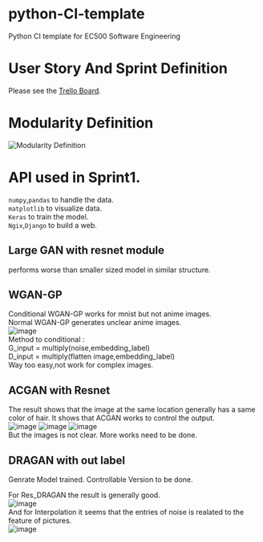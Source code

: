 # python-CI-template
Python CI template for EC500 Software Engineering

# User Story And Sprint Definition
Please see the [Trello Board](https://trello.com/b/PbjCmHFC/healthapp).

# Modularity Definition
![Modularity Definition](https://github.com/ec500-software-engineering/project-team14_Anime_Genration/blob/master/Team_14_Anime_GAN.png)

# API used in Sprint1.
```numpy```,```pandas``` to handle the data.<br/>
```matplotlib``` to visualize data.<br/>
```Keras``` to train the model.<br/>
```Ngix```,```Django``` to build a web.<br/>

## Large GAN with resnet module<br>
performs worse than smaller sized model in similar structure.<br>

## WGAN-GP<br>
Conditional WGAN-GP works for mnist but not anime images.<br>
Normal WGAN-GP generates unclear anime images.<br>
![image](https://github.com/WenjieLuo2333/Anime_Generator/blob/master/WGAN-gp/WGAN-gp.png)<br>
Method to conditional :<br> G_input = multiply(noise,embedding_label)<br> D_input = multiply(flatten image,embedding_label)<br>
Way too easy,not work for complex images.<br>

## ACGAN with Resnet<br>
The result shows that the image at the same location generally has a same color of hair. It shows that ACGAN works to control the output.<br>
![image](https://github.com/WenjieLuo2333/Anime_Generator/blob/master/Res_ACGAN_Large/20400.png)
![image](https://github.com/WenjieLuo2333/Anime_Generator/blob/master/Res_ACGAN_Large/20600.png)
![image](https://github.com/WenjieLuo2333/Anime_Generator/blob/master/Res_ACGAN_Large/20800.png)<br>
But the images is not clear. More works need to be done.

## DRAGAN with out label<br>
Genrate Model trained. Controllable Version to be done.<br>

For Res_DRAGAN the result is generally good.<br>
![image](https://github.com/WenjieLuo2333/Anime_Generator/blob/master/Res_DRAGAN/Predict_2.png)<br>
And for Interpolation it seems that the entries of noise is realated to the feature of pictures.<br>
![image](https://github.com/WenjieLuo2333/Anime_Generator/blob/master/Res_DRAGAN/inter_2.png)<br>
